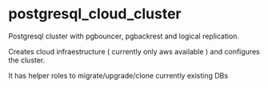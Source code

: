 # postgresql_cloud_cluster

Postgresql cluster with pgbouncer, pgbackrest and logical replication.

Creates cloud infraestructure ( currently only aws available ) and configures the cluster.

It has helper roles to migrate/upgrade/clone currently existing DBs

